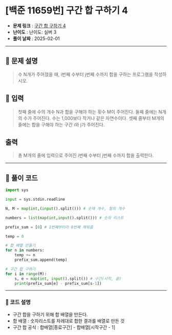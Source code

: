 # [백준 11659번] 구간 합 구하기 4 

- **문제 링크** : [구간 합 구하기 4](https://boj.kr/11659)
- **난이도** : 난이도: 실버 3
- **풀이 날짜** : 2025-02-01  
---

## 📖 문제 설명

> 수 N개가 주어졌을 때, i번째 수부터 j번째 수까지 합을 구하는 프로그램을 작성하시오.

## 📖 입력

> 첫째 줄에 수의 개수 N과 합을 구해야 하는 횟수 M이 주어진다. 둘째 줄에는 N개의 수가 주어진다. 수는 1,000보다 작거나 같은 자연수이다. 셋째 줄부터 M개의 줄에는 합을 구해야 하는 구간 i와 j가 주어진다.

## 출력

> 총 M개의 줄에 입력으로 주어진 i번째 수부터 j번째 수까지 합을 출력한다.

---

## 📝 풀이 코드

```python
import sys

input = sys.stdin.readline

N, M = map(int,(input().split())) # 숫재 개수, 질의 개수

numbers = list(map(int,input().split())) # 숫자 리스트

prefix_sum = [0] # 1번째부터라 0번째 채워줌

temp = 0

# 합 배열 만들기
for n in numbers:
    temp += n
    prefix_sum.append(temp)

# 구간 합 구하기
for i in range(M):
    s, e = map(int, input().split()) # 구간(시작, 끝)
    print(prefix_sum[e] - prefix_sum[s-1])

```

---
 
### 📝 코드 설명
- 구간 합을 구하기 위해 합 배열을 만든다.
- 합 배열 : 숫자리스트를 차례대로 합한 결과를 배열로 만든 것
- 구간 합 공식 : 합배열[종료구간] - 합배열[시작구간 - 1]
